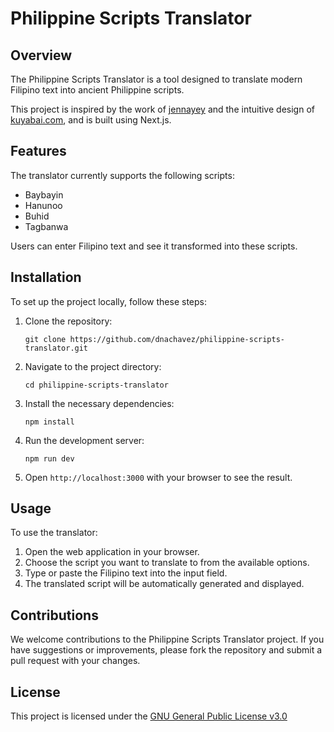 # Philippine Scripts Translator

## Overview

The Philippine Scripts Translator is a tool designed to translate modern Filipino text into ancient Philippine scripts.

This project is inspired by the work of [jennayey](https://github.com/jennayey/philippine-scripts-translator) and the intuitive design of [kuyabai.com](https://kuyabai.com), and is built using Next.js.

## Features

The translator currently supports the following scripts:
- Baybayin
- Hanunoo
- Buhid
- Tagbanwa

Users can enter Filipino text and see it transformed into these scripts.

## Installation

To set up the project locally, follow these steps:

1. Clone the repository:

   ```
   git clone https://github.com/dnachavez/philippine-scripts-translator.git
   ```

2. Navigate to the project directory:

   ```
   cd philippine-scripts-translator
   ```

3. Install the necessary dependencies:

   ```
   npm install
   ```

4. Run the development server:

   ```
   npm run dev
   ```

5. Open `http://localhost:3000` with your browser to see the result.

## Usage

To use the translator:

1. Open the web application in your browser.
2. Choose the script you want to translate to from the available options.
3. Type or paste the Filipino text into the input field.
4. The translated script will be automatically generated and displayed.

## Contributions

We welcome contributions to the Philippine Scripts Translator project. If you have suggestions or improvements, please fork the repository and submit a pull request with your changes.

## License

This project is licensed under the [GNU General Public License v3.0](LICENSE)